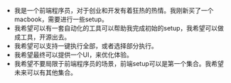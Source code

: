 - 我是一个前端程序员，对于创业和开发有着狂热的热情。我刚新买了一个macbook，需要进行一些setup。
- 我希望可以有一套自动化的工具可以帮助我完成初始的setup，我希望可以做成工具，开源出去。
- 我希望可以支持一键执行全部，或者选择部分执行。
- 我希望最终可以提供一个UI，来优化体验。
- 我希望不要局限于前端程序员的场景，前端setup可以是第一个集合。我希望未来可以有其他集合。